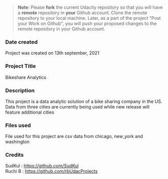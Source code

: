 >**Note**: Please **fork** the current Udacity repository so that you will have a **remote** repository in **your** Github account. Clone the remote repository to your local machine. Later, as a part of the project "Post your Work on Github", you will push your proposed changes to the remote repository in your Github account.

### Date created
Project was created on 13th september, 2021

### Project Title
Bikeshare Analytics

### Description
This project is a data analytic solution of a bike sharing company in the US. 
Data from three cities are currently being used while new release will feature additional cities

### Files used
File used for this project are csv data from chicago, new_york and washington

### Credits
SudKul : https://github.com/SudKul </br>
Ruchi B : https://github.com/rbUdacProjects


